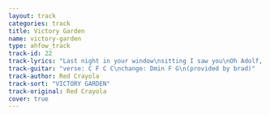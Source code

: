```yaml
---
layout: track
categories: track
title: Victory Garden
name: victory-garden
type: ahfow_track
track-id: 22
track-lyrics: "Last night in your window\nsitting I saw you\nOh Adolf, I know the serious virgin does adore you\nWon't you come back home tonight\nCan't you see everything's going to be alright?\nOh Adolf, don't say you've said goodbye now\nDon't say you've said goodbye now\nOh don't say you've said goodbye\nYour suit of chrome it once shined so bright\nTold me you were out of sight\nThe serious virgin she waits for you tonight\nOh, don't say you've said goodbye now\nDon't say you've said goodbye now\nOh Adolf, don't say you've said good bye"
track-guitar: "verse: C F C C\nchange: Dmin F G\n(provided by brad)"
track-author: Red Crayola
track-sort: "VICTORY GARDEN"
track-original: Red Crayola
cover: true
---
```

